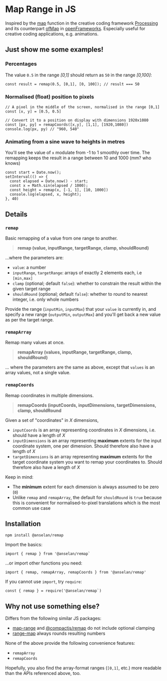 # Map Range in JS

Inspired by the [map](https://processing.org/reference/map_.html) function in the creative coding framework [Processing](https://processing.org/) and its counterpart [ofMap](https://openframeworks.cc//documentation/math/ofMath/#!show_ofMap) in [openFrameworks](https://openframeworks.cc/). Especially useful for creative coding applications, e.g. animations.

## Just show me some examples!
### Percentages
The value `0.5` in the range *[0,1]* should return as `50` in the range *[0,100]*:
```
const result = remap(0.5, [0,1], [0, 100]); // result === 50
```
### Normalised (float) position to pixels
```
// A pixel in the middle of the screen, normalised in the range [0,1]
const [x, y] = [0.5, 0.5]

// Convert it to a position on display with dimensions 1920x1080
const [px, py] = remapCoords([x,y], [1,1], [1920,1080])
console.log(px, py) // "960, 540"
```

### Animating from a sine wave to heights in metres
You'll see the value of `x` modulate from -1 to 1 smoothly over time.
The remapping keeps the result in a range between 10 and 1000 (mm? who knows)
```
const start = Date.now();
setInterval(() => {
  const elapsed = Date.now() - start;
  const x = Math.sin(elapsed / 1000);
  const height = remap(x, [-1, 1], [10, 1000])
  console.log(elapsed, x, height);
}, 40)
```

## Details
### `remap`
Basic remapping of a value from one range to another.
> **remap (value, inputRange, targetRange, clamp, shouldRound)**

...where the parameters are:

* `value`: a number
* `inputRange`, `targetRange`: arrays of exactly 2 elements each, i.e `[min,max]`
* `clamp` (optional; default `false`): whether to constrain the result within the given target range
* `shouldRound` (optional; default `false`): whether to round to nearest integer, i.e. only whole numbers

Provide the range (`inputMin`, `inputMax`) that your `value` is currently in, and specify a new range (`outputMin`, `outputMax`) and you'll get back a new value as per the target range.

### `remapArray`
Remap many values at once.
> **remapArray (values, inputRange, targetRange, clamp, shouldRound)**

... where the parameters are the same as above, except that `values` is an array values, not a single value.

### `remapCoords`
Remap coordinates in multiple dimensions.
> **remapCoords (inputCoords, inputDimensions, targetDimensions, clamp, shouldRound**

Given a set of "coordinates" in *X* dimensions,

* `inputCoords` is an array representing coordinates in *X* dimensions, i.e. should have a length of *X*
* `inputDimensions` is an array representing **maximum** extents for the input coordinate system, one per dimension. Should therefore also have a length of *X*
* `targetDimensions` is an array representing **maximum** extents for the target coordinate system you want to remap your coordinates to. Should therefore also have a length of *X*

Keep in mind:
* The **minimum** extent for each dimension is always assumed to be zero (`0`)
* Unlike `remap` and `remapArray`, the default for `shouldRound` is `true` because this is convenient for normalised-to-pixel translations which is the most common use case



## Installation
```
npm install @anselan/remap
```

Import the basics:
```
import { remap } from '@anselan/remap`
```
...or import other functions you need:
```
import { remap, remapArray, remapCoords } from '@anselan/remap'
```


If you cannot use `import`, try `require`:
```
const { remap } = require('@anselan/remap`)
```

## Why not use something else?
Differs from the following similar JS packages:
* [map-range](https://www.npmjs.com/package/map-range) and [@compactjs/remap](https://www.npmjs.com/package/@compactjs/remap) do not include optional clamping
* [range-map](https://www.npmjs.com/package/range-map) always rounds resulting numbers

None of the above provide the following convenience features:
* `remapArray`
* `remapCoords`

Hopefully, you also find the array-format ranges (`[0,1]`, etc.) more readable than the APIs referenced above, too.